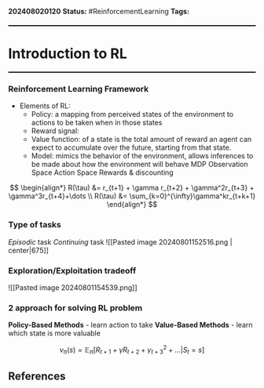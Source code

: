 **202408020120**
**Status:** #ReinforcementLearning
**Tags:** 

<hr style="border: none; height: 2px; background-color: #000000; margin: 20px 0;">

# Introduction to RL
<hr style="border: none; height: 2px; background-color: #000000; margin: 20px 0;">

### Reinforcement Learning Framework

- Elements of RL:
	- Policy: a mapping from perceived states of the environment to actions to be taken when in those states
	- Reward signal: 
	- Value function: of a state is the total amount of reward an agent can expect to accumulate over the future, starting from that state.
	- Model: mimics the behavior of the environment, allows inferences to be made about how the environment will behave
MDP
Observation Space
Action Space 
Rewards & discounting 

$$
\begin{align*}
R(\tau) &= r_{t+1} + \gamma r_{t+2} + \gamma^2r_{t+3} + \gamma^3r_{t+4}+\dots \\
R(\tau) &= \sum_{k=0}^{\infty}\gamma^kr_{t+k+1}
\end{align*}
$$

### Type of tasks
*Episodic* task
*Continuing* task
![[Pasted image 20240801152516.png | center|675]]

### Exploration/Exploitation tradeoff
![[Pasted image 20240801154539.png]]

### 2 approach for solving RL problem
**Policy-Based Methods** - learn action to take 
**Value-Based Methods** - learn which state is more valuable 

$$
v_{\pi}(s) = \mathbb{E}_{\pi}[R_{t+1}+\gamma R_{t+2}+\gamma^2_{t+3}+\dots|S_{t} = s]
$$

## References